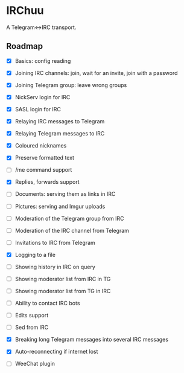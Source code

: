 # IRChuu
A Telegram<->IRC transport.

## Roadmap
- [x] Basics: config reading

- [x] Joining IRC channels: join, wait for an invite, join with a password
- [x] Joining Telegram group: leave wrong groups
- [x] NickServ login for IRC
- [x] SASL login for IRC

- [x] Relaying IRC messages to Telegram
- [x] Relaying Telegram messages to IRC
- [x] Coloured nicknames
- [x] Preserve formatted text
- [ ] /me command support
- [x] Replies, forwards support
- [ ] Documents: serving them as links in IRC
- [ ] Pictures: serving and Imgur uploads
- [ ] Moderation of the Telegram group from IRC
- [ ] Moderation of the IRC channel from Telegram
- [ ] Invitations to IRC from Telegram

- [x] Logging to a file
- [ ] Showing history in IRC on query

- [ ] Showing moderator list from IRC in TG
- [ ] Showing moderator list from TG in IRC
- [ ] Ability to contact IRC bots
- [ ] Edits support
- [ ] Sed from IRC
- [x] Breaking long Telegram messages into several IRC messages
- [x] Auto-reconnecting if internet lost

- [ ] WeeChat plugin
